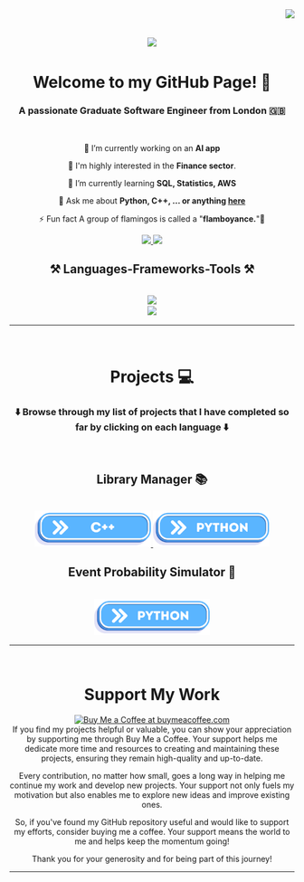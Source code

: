 <img align="right" src="https://visitor-badge.laobi.icu/badge?page_id=GwinzTV.GwinzTV" />
<h1 align="center">
    <img src="https://readme-typing-svg.herokuapp.com/?font=Righteous&size=35&center=true&vCenter=true&width=500&height=70&duration=4000&lines=Hi+There!+👋;+I'm+Joshua+Iyinkanmi!;" />
</h1>

<h1 align="center"> Welcome to my GitHub Page! 👋 </h1>

<h3 align="center">A passionate Graduate Software Engineer from London 🇬🇧</h3>

<br/>

<div align="center">
 
 🔭 I’m currently working on an **AI app**

 🏦 I'm highly interested in the **Finance sector**.
 
 🌱 I’m currently learning **SQL, Statistics, AWS**

💬 Ask me about **Python, C++, ... or anything [here](https://github.com/GwinzTV/GwinzTV/issues)**

⚡ Fun fact A group of flamingos is called a "**flamboyance.**"🦩

 </div>

<div align="center"> 
  <a href="mailto:joshiyin5@gmail.com">
    <img src="https://img.shields.io/badge/Gmail-333333?style=for-the-badge&logo=gmail&logoColor=red" />
  </a>
  <a href="https://www.linkedin.com/in/joshua-iyinkanmi-eee/" target="_blank">
    <img src="https://img.shields.io/badge/LinkedIn-0077B5?style=for-the-badge&logo=linkedin&logoColor=white" target="_blank" />
  </a>
<!--   <a href="https://gwinztv.github.io/portfolio_page/" target="_blank">
     <img src="https://img.shields.io/badge/Portfolio-FF5722?style=for-the-badge&logo=todoist&logoColor=white" target="_blank" /> 
  </a> -->
</div>

<h2 align="center">⚒️ Languages-Frameworks-Tools ⚒️</h2>
<br/>
<div align="center">
    <img src="https://skillicons.dev/icons?i=python,cpp,vscode,github,git" /><br>
</div>
<div align="center">
    <img src="https://skillicons.dev/icons?i=html,css,javascript,firebase,java,mysql,django" />
</div>

<hr/>
<br/>

<h1 align="center"> Projects 💻 </h1>

<h3 align="center">⬇️ Browse through my list of projects that I have completed so far by clicking on each language ⬇️</h3>
<br/>

<h2 align="center"> Library Manager 📚</h2>
<br/>
<div align="center">
<a href='https://github.com/GwinzTV/Book_Management' target='_blank'><img height='64' style='border:0px;height:64px;' src='src/cpp.png' border='0' alt='C++ projects on GwinzTV Github' />
</a>
<a href='https://github.com/GwinzTV/python-library-manager' target='_blank'><img height='64' style='border:0px;height:64px;' src='src/python.png' border='0' alt='Python projects on GwinzTV Github' />
</a>
</div>

<h2 align="center"> Event Probability Simulator 🎲</h2>
<br/>
<div align="center">
<a href='https://github.com/GwinzTV/Event-Simulator' target='_blank'><img height='64' style='border:0px;height:64px;' src='src/python.png' border='0' alt='C++ projects on GwinzTV Github' />
</a>
</div>


<hr/>
<br/>
<h1 align="center"> Support My Work </h1>

<div align="center">
<a href='https://www.buymeacoffee.com/gwinzdev' target='_blank'><img height='64' style='border:0px;height:64px;' src='https://storage.ko-fi.com/cdn/kofi1.png?v=3' border='0' alt='Buy Me a Coffee at buymeacoffee.com' /></a>
</div>
<div align="center"> If you find my projects helpful or valuable, you can show your appreciation by supporting me through Buy Me a Coffee. Your support helps me dedicate more time and resources to creating and maintaining these projects, ensuring they remain high-quality and up-to-date.

Every contribution, no matter how small, goes a long way in helping me continue my work and develop new projects. Your support not only fuels my motivation but also enables me to explore new ideas and improve existing ones.

So, if you've found my GitHub repository useful and would like to support my efforts, consider buying me a coffee. Your support means the world to me and helps keep the momentum going!


Thank you for your generosity and for being part of this journey!
</div>

<hr/>
<br/>

